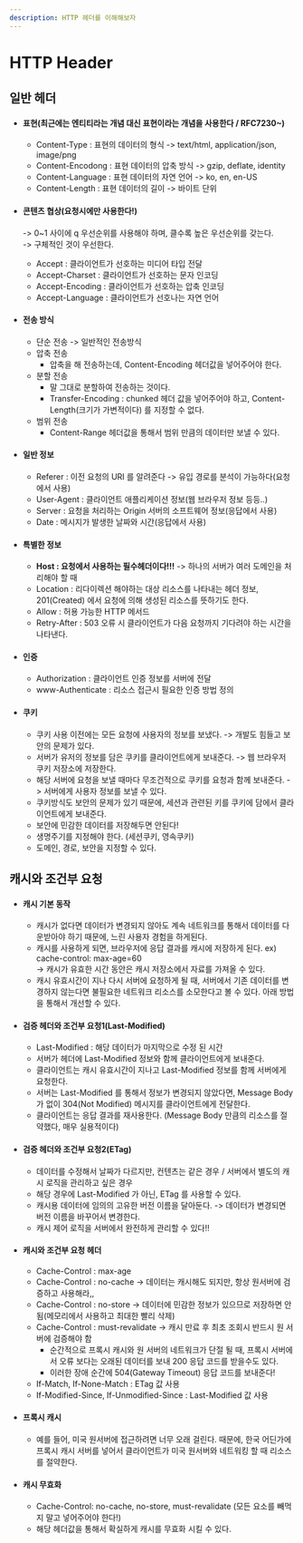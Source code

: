 ```yaml
---
description: HTTP 헤더를 이해해보자
---
```


# HTTP Header

## 일반 헤더

* #### 표현(최근에는 엔티티라는 개념 대신 표현이라는 개념을 사용한다 / RFC7230\~)
  * Content-Type : 표현의 데이터의 형식 -> text/html, application/json, image/png
  * Content-Encodong : 표현 데이터의 압축 방식 -> gzip, deflate, identity
  * Content-Language : 표현 데이터의 자연 언어 -> ko, en, en-US
  * Content-Length : 표현 데이터의 길이 -> 바이트 단위
*   #### 콘텐츠 협상(요청시에만 사용한다!)

    \-> 0\~1 사이에 q 우선순위를 사용해야 하며, 클수록 높은 우선순위를 갖는다.\
    \-> 구체적인 것이 우선한다.

    * Accept : 클라이언트가 선호하는 미디어 타입 전달
    * Accept-Charset : 클라이언트가 선호하는 문자 인코딩
    * Accept-Encoding : 클라이언트가 선호하는 압축 인코딩
    * Accept-Language : 클라이언트가 선호나는 자연 언어
* #### 전송 방식
  * 단순 전송 -> 일반적인 전송방식
  * 압축 전송
    * 압축을 해 전송하는데, Content-Encoding 헤더값을 넣어주어야 한다.
  * 분할 전송
    * 말 그대로 분할하여 전송하는 것이다.
    * Transfer-Encoding : chunked 헤더 값을 넣어주어야 하고, Content-Length(크기가 가변적이다) 를 지정할 수 없다.
  * 범위 전송
    * Content-Range 헤더값을 통해서 범위 만큼의 데이터만 보낼 수 있다.
* #### 일반 정보
  * Referer : 이전 요청의 URI 를 알려준다 -> 유입 경로를 분석이 가능하다(요청에서 사용)
  * User-Agent : 클라이언트 애플리케이션 정보(웹 브라우저 정보 등등..)
  * Server : 요청을 처리하는 Origin 서버의 소프트웨어 정보(응답에서 사용)
  * Date : 메시지가 발생한 날짜와 시간(응답에서 사용)
* #### 특별한 정보
  * **Host : 요청에서 사용하는 필수헤더이다!!!** -> 하나의 서버가 여러 도메인을 처리해야 할 때
  * Location : 리다이렉션 해야하는 대상 리소스를 나타내는 헤더 정보, 201(Created) 에서 요청에 의해 생성된 리소스를 뜻하기도 한다.
  * Allow : 허용 가능한 HTTP 메서드
  * Retry-After : 503 오류 시 클라이언트가 다음 요청까지 기다려야 하는 시간을 나타낸다.
* #### 인증
  * Authorization : 클라이언트 인증 정보를 서버에 전달
  * www-Authenticate : 리소스 접근시 필요한 인증 방법 정의
* #### 쿠키
  * 쿠키 사용 이전에는 모든 요청에 사용자의 정보를 보냈다. -> 개발도 힘들고 보안의 문제가 있다.
  * 서버가 유저의 정보를 담은 쿠키를 클라이언트에게 보내준다. -> 웹 브라우저 쿠키 저장소에 저장한다.
  * 해당 서버에 요청을 보낼 때마다 무조건적으로 쿠키를 요청과 함께 보내준다. -> 서버에게 사용자 정보를 보낼 수 있다.
  * 쿠키방식도 보안의 문제가 있기 때문에, 세션과 관련된 키를 쿠키에 담에서 클라이언트에게 보내준다.
  * 보안에 민감한 데이터를 저장해두면 안된다!
  * 생명주기를 지정해야 한다. (세션쿠키, 영속쿠키)
  * 도메인, 경로, 보안을 지정할 수 있다.

## 캐시와 조건부 요청

* #### 캐시 기본 동작
  * 캐시가 없다면 데이터가 변경되지 않아도 계속 네트워크를 통해서 데이터를 다운받아야 하기 때문에, 느린 사용자 경험을 하게된다.
  * 캐시를 사용하게 되면, 브라우저에 응답 결과를 캐시에 저장하게 된다. ex) cache-control: max-age=60\
    \-> 캐시가 유효한 시간 동안은 캐시 저장소에서 자료를 가져올 수 있다.
  * 캐시 유효시간이 지나 다시 서버에 요청하게 될 때, 서버에서 기존 데이터를 변경하지 않는다면 불필요한 네트워크 리소스를 소모한다고 볼 수 있다. 아래 방법을 통해서 개선할 수 있다.
* #### 검증 헤더와 조건부 요청1(Last-Modified)
  * Last-Modified : 해당 데이터가 마지막으로 수정 된 시간
  * 서버가 헤더에 Last-Modified 정보와 함께 클라이언트에게 보내준다.
  * 클라이언트는 캐시 유효시간이 지나고 Last-Modified 정보를 함께 서버에게 요청한다.
  * 서버는 Last-Modified 를 통해서 정보가 변경되지 않았다면, Message Body 가 없이 304(Not Modified) 메시지를 클라이언트에게 전달한다.
  * 클라이언트는 응답 결과를 재사용한다. (Message Body 만큼의 리소스를 절약했다, 매우 실용적이다)
* #### 검증 헤더와 조건부 요청2(ETag)
  * 데이터를 수정해서 날짜가 다르지만, 컨텐츠는 같은 경우 / 서버에서 별도의 캐시 로직을 관리하고 싶은 경우
  * 해당 경우에 Last-Modified 가 아닌, ETag 를 사용할 수 있다.
  * 캐시용 데이터에 임의의 고유한 버전 이름을 달아둔다. -> 데이터가 변경되면 버전 이름을 바꾸어서 변경한다.
  * 캐시 제어 로직을 서버에서 완전하게 관리할 수 있다!!
* #### 캐시와 조건부 요청 헤더
  * Cache-Control : max-age
  * Cache-Control : no-cache -> 데이터는 캐시해도 되지만, 항상 원서버에 검증하고 사용해라,,
  * Cache-Control : no-store -> 데이터에 민감한 정보가 있으므로 저장하면 안됨(메모리에서 사용하고 최대한 빨리 삭제)
  * Cache-Control : must-revalidate -> 캐시 만료 후 최초 조회시 반드시 원 서버에 검증해야 함
    * 순간적으로 프록시 캐시와 원 서버의 네트워크가 단절 될 때, 프록시 서버에서 오류 보다는 오래된 데이터를 보내 200 응답 코드를 받을수도 있다.
    * 이러한 장애 순간에 504(Gateway Timeout) 응답 코드를 보내준다!
  * If-Match, If-None-Match : ETag 값 사용
  * If-Modified-Since, If-Unmodified-Since : Last-Modified 값 사용
* #### 프록시 캐시
  * 예를 들어, 미국 원서버에 접근하려면 너무 오래 걸린다. 때문에, 한국 어딘가에 프록시 캐시 서버를 넣어서 클라이언트가 미국 원서버와 네트워킹 할 때 리소스를 절약한다.
* #### 캐시 무효화
  * Cache-Control: no-cache, no-store, must-revalidate (모든 요소를 빼먹지 말고 넣어주어야 한다!)
  * 해당 헤더값을 통해서 확실하게 캐시를 무효화 시킬 수 있다.
